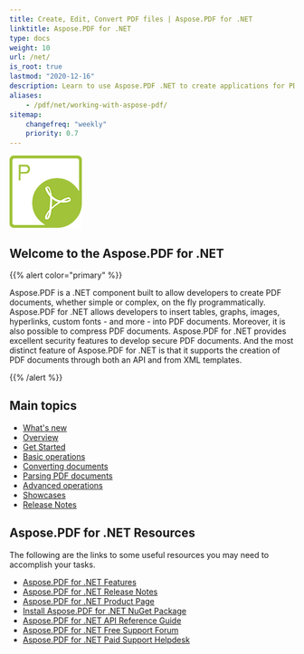 ```yaml
---
title: Create, Edit, Convert PDF files | Aspose.PDF for .NET
linktitle: Aspose.PDF for .NET
type: docs
weight: 10
url: /net/
is_root: true
lastmod: "2020-12-16"
description: Learn to use Aspose.PDF .NET to create applications for PDF documents processing on any platform using C#, VB. Browse tutorials, sample code, and more.
aliases:
    - /pdf/net/working-with-aspose-pdf/
sitemap:
    changefreq: "weekly"
    priority: 0.7
---
```

![Aspose.PDF for .NET logo image](home_1.png)

## Welcome to the Aspose.PDF for .NET

{{% alert color="primary" %}}

Aspose.PDF is a .NET component built to allow developers to create PDF documents, whether simple or complex, on the fly programmatically. Aspose.PDF for .NET allows developers to insert tables, graphs, images, hyperlinks, custom fonts - and more - into PDF documents. Moreover, it is also possible to compress PDF documents. Aspose.PDF for .NET provides excellent security features to develop secure PDF documents. And the most distinct feature of Aspose.PDF for .NET is that it supports the creation of PDF documents through both an API and from XML templates.

{{% /alert %}}

## Main topics

- [What's new](/pdf/net/whatsnew)
- [Overview](/pdf//net/overview)
- [Get Started](/pdf/net/overview)
- [Basic operations](/pdf/net/basic-operations)
- [Converting documents](/pdf//net/converting/)
- [Parsing PDF documents](/pdf/net/parsing)
- [Advanced operations](/pdf/net/advanced-operations)
- [Showcases](/pdf/net/showcases)
- [Release Notes](/pdf/net/release-notes)

## Aspose.PDF for .NET Resources

The following are the links to some useful resources you may need to accomplish your tasks.

- [Aspose.PDF for .NET Features](/pdf/net/key-features/)
- [Aspose.PDF for .NET Release Notes](/pdf/net/release-notes/)
- [Aspose.PDF for .NET Product Page](https://products.aspose.com/pdf/net)
- [Install Aspose.PDF for .NET NuGet Package](https://www.nuget.org/packages/Aspose.PDF/)
- [Aspose.PDF for .NET API Reference Guide](https://apireference.aspose.com/net/pdf)
- [Aspose.PDF for .NET Free Support Forum](https://forum.aspose.com/c/pdf)
- [Aspose.PDF for .NET Paid Support Helpdesk](https://helpdesk.aspose.com/)
